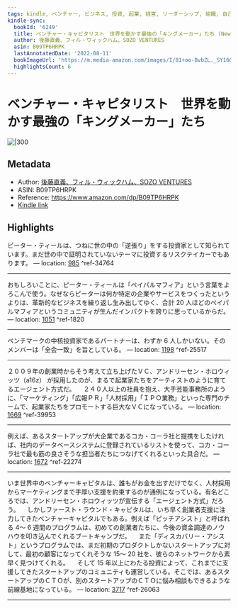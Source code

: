 ```yaml
---
tags: kindle, ベンチャー, ビジネス, 投資, 起業, 経営, リーダーシップ, 組織, 自己啓発
kindle-sync:
  bookId: '6249'
  title: ベンチャー・キャピタリスト　世界を動かす最強の「キングメーカー」たち (NewsPicksパブリッシング)
  author: 後藤直義、フィル・ウィックハム、SOZO VENTURES
  asin: B09TP6HRPK
  lastAnnotatedDate: '2022-08-11'
  bookImageUrl: 'https://m.media-amazon.com/images/I/81+oo-BvbZL._SY160.jpg'
  highlightsCount: 6
---
```


# ベンチャー・キャピタリスト　世界を動かす最強の「キングメーカー」たち
![|300](https://m.media-amazon.com/images/I/81+oo-BvbZL.jpg)
## Metadata
* Author: [後藤直義、フィル・ウィックハム、SOZO VENTURES](https://www.amazon.comundefined)
* ASIN: B09TP6HRPK
* Reference: https://www.amazon.com/dp/B09TP6HRPK
* [Kindle link](kindle://book?action=open&asin=B09TP6HRPK)

## Highlights
ピーター・ティールは、つねに世の中の「逆張り」をする投資家として知られています。まだ世の中で証明されていないテーマに投資するリスクテイカーでもあります。 — location: [985](kindle://book?action=open&asin=B09TP6HRPK&location=985) ^ref-34764

---
おもしろいことに、ピーター・ティールは「ペイパルマフィア」という言葉をよろこんで使う。なぜならピーターは何か特定の企業やサービスをつくったというよりは、革新的なビジネスを繰り返し生み出してゆく、合計 20 人ほどのペイパルマフィアというコミュニティが生んだインパクトを誇りに思っているからだ。 — location: [1051](kindle://book?action=open&asin=B09TP6HRPK&location=1051) ^ref-1820

---
ベンチマークの中核投資家であるパートナーは、わずか 6 人しかいない。そのメンバーは「全会一致」を旨としている。 — location: [1198](kindle://book?action=open&asin=B09TP6HRPK&location=1198) ^ref-25517

---
２００９年の創業時からそう考えて立ち上げたＶＣ、アンドリーセン・ホロウィッツ（a16z） が採用したのが、まるで起業家たちをアーティストのように育てるエージェント方式だ。 　２４０人以上の社員を抱え、大手芸能事務所のように、「マーケティング」「広報ＰＲ」「人材採用」「ＩＰＯ業務」といった専門のチームで、起業家たちをプロモートする巨大なＶＣになっている。 — location: [1669](kindle://book?action=open&asin=B09TP6HRPK&location=1669) ^ref-39953

---
例えば、あるスタートアップが大企業であるコカ・コーラ社と提携をしたければ、社内のデータベースシステムに登録されているリストを使って、コカ・コーラ社で最も筋の良さそうな担当者たちにつなげてくれるといった具合だ。 — location: [1672](kindle://book?action=open&asin=B09TP6HRPK&location=1672) ^ref-22274

---
いま世界中のベンチャーキャピタルは、誰もがお金を出すだけでなく、人材採用からマーケティングまで手厚い支援を約束するのが通例になっている。有名どころでは、アンドリーセン・ホロウィッツが宣伝する「エージェント方式」だろう。 　しかしファースト・ラウンド・キャピタルは、いち早く創業者支援に注力してきたベンチャーキャピタルでもある。例えば「ピッチアシスト」と呼ばれる 4〜 6 週間のプログラムは、初めての創業者たちに、今後の資金調達のノウハウを叩き込んでくれるブートキャンプだ。 　また「ディスカバリー・アシスト」というプログラムでは、まだ初期のプロダクトしかないスタートアップに対して、最初の顧客になってくれそうな 15〜 20 社を、彼らのネットワークから素早く見つけてくれる。 　そして 15 年以上にわたる投資によって、これまでに支援してきたスタートアップのコミュニティも運営している。そこでは、あるスタートアップのＣＴＯが、別のスタートアップのＣＴＯに悩み相談もできるような前線基地になっている。 — location: [3717](kindle://book?action=open&asin=B09TP6HRPK&location=3717) ^ref-26063

---
